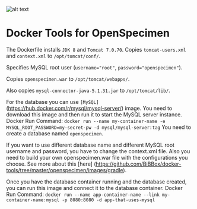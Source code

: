 ![alt text](http://bibbox.org/image/layout_set_logo?img_id=99523&t=1466419185262 "Logo BiBBoX")
# Docker Tools for OpenSpecimen


The Dockerfile installs `JDK 8` and `Tomcat 7.0.70`.
Copies `tomcat-users.xml` and `context.xml` to `/opt/tomcat/conf/`.

Specifies MySQL root user (`username="root"`, `password="openspecimen"`).

Copies `openspecimen.war` to `/opt/tomcat/webapps/`.

Also copies `mysql-connector-java-5.1.31.jar` to `/opt/tomcat/lib/`. 

For the database you can use  `[MySQL]` (https://hub.docker.com/r/mysql/mysql-server/) image. You need to download this image and then run it 
to start the MySQL server instance.
Docker Run Command: `docker run --name my-container-name -e MYSQL_ROOT_PASSWORD=my-secret-pw -d mysql/mysql-server:tag`
You need to create a database named `openspecimen`.

If you want to use different database name and different MySQL root username and password, you have to change the context.xml file. Also you need to build your
own openspecimen.war file with the configurations you choose. See more about this [here] 
(https://github.com/BiBBox/docker-tools/tree/master/openspecimen/images/gradle).

Once you have the database container running and the database created, you can run this image and connect it to the database container.
Docker Run Command: `docker run --name app-container-name --link my-container-name:mysql -p 8080:8080 -d app-that-uses-mysql`



